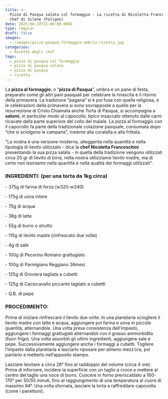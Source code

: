 ```yaml
---
title: >-
  Pizza di Pasqua salata col formaggio - La ricetta di Nicoletta Franceschini,
  chef di Silene (Foligno)
date: 2025-04-10T22:00:00.000Z
type: regular
draft: false
images:
  - /images/pizza-pasqua-formaggio-umbria-ricetta.jpg
categories:
  - Ricette degli chef
tags:
  - pizza di pasqua col formaggio
  - pizza di pasqua salata
  - pizza di pasqua
  - ricetta
---
```


La **pizza al formaggio**, o “**pizza di Pasqua**”, umbra è un pane di festa, preparato come gli altri pani pasquali per celebrare la rinascita e il ritorno della primavera. La tradizione “pagana” si è poi fusa con quella religiosa, e le celebrazioni della primavera si sono sovrapposte a quelle per la resurrezione di Cristo.Chiamata anche Torta di Pasqua, si accompagna a **salumi**, in particolar modo al capocollo, tipico insaccato ottenuto dalle carni ricavate dalla parte superiore del collo del maiale. La pizza al formaggio con il capocollo fa parte della tradizionale colazione pasquale, consumata dopo “che si sciolgono le campane”, insieme alla coratella e alla frittata.

"La nostra è una versione moderna, alleggerita nella quantità e nella tipologia di lievito utilizzato - dice la **chef Nicoletta Franceschini** presentando la sua pizza salata - in quella della tradizione vengono utilizzati circa 20 gr di lievito di birra, nella nostra utilizziamo lievito madre, ma di certo non lesiniamo nella quantità e nella qualità dei formaggi utilizzati".

### INGREDIENTI: (per una torta da 1kg circa)

\- 375g di farina di forza (w320-w340)

\- 175g di uova intere

\- 75g di acqua

\- 38g di latte

\- 55g di burro o strutto

\- 115g di lievito madre (rinfrescato due volte)

\- 4g di sale

\- 100g di Pecorino Romano grattugiato

\- 100g di Parmigiano Reggiano 36mesi

\- 125g di Groviera tagliata a cubetti

\- 125g di Caciocavallo piccante tagliato a cubetti

\- Q.B. di pepe

### PROCEDIMENTO:

Prima di iniziare rinfrescare il lievito due volte. In una planetaria sciogliere il lievito madre con latte e acqua, aggiungere poi farina e uova in piccole quantità, alternandole. Una volta presa consistenza dell’impasto, aggiungere i formaggi grattugiati alternandoli con il grasso ammorbidito (fuori frigo). Una volta assorbiti gli ultimi ingredienti, aggiungere sale e pepe. Successivamente aggiungere anche i formaggi a cubetti. Togliere l’impasto dalla planetaria e lasciarlo riposare per almeno mezz’ora, poi pairlarlo e metterlo nell’apposito stampo.

Lasciare lievitare a circa 28° fino al raddoppio del volume (circa 4 ore). Prima di infornare, incidere la superficie con un taglio a croce e mettere al centro del taglio una noce di burro. Cuocere in forno preriscaldato a 160-170° per 50/55 minuti, fino al raggiungimento di una temperatura al cuore di massimo 94°. Una volta sfornata, lasciare la torta a raffreddare capovolta (come i panettoni).
